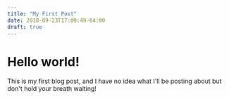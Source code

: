 ```yaml
---
title: "My First Post"
date: 2018-09-23T17:00:49-04:00
draft: true
---
```


# Hello world!

This is my first blog post, and I have no idea what I'll be posting about but don't hold your breath waiting!
